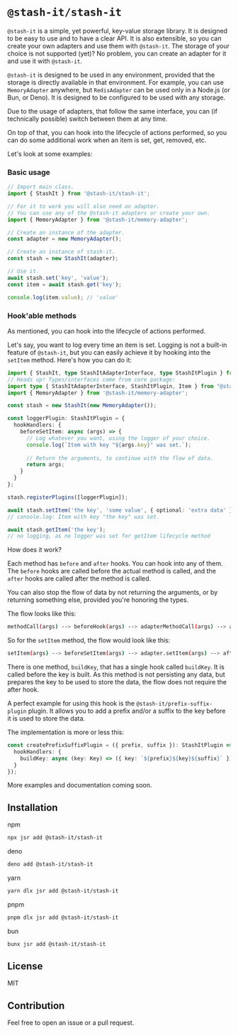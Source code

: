 # `@stash-it/stash-it`

`@stash-it` is a simple, yet powerful, key-value storage library. It is designed to be easy to use and to have a clear API. It is also extensible, so you can create your own adapters and use them with `@stash-it`. The storage of your choice is not supported (yet)? No problem, you can create an adapter for it and use it with `@stash-it`.

`@stash-it` is designed to be used in any environment, provided that the storage is directly available in that environment. For example, you can use `MemoryAdapter` anywhere, but `RedisAdapter` can be used only in a Node.js (or Bun, or Deno).
It is designed to be configured to be used with any storage.

Due to the usage of adapters, that follow the same interface, you can (if technically possible) switch between them at any time.

On top of that, you can hook into the lifecycle of actions performed, so you can do some additional work when an item is set, get, removed, etc.

Let's look at some examples:

### Basic usage

```typescript
// Import main class.
import { StashIt } from '@stash-it/stash-it';

// For it to work you will also need an adapter.
// You can use any of the @stash-it adapters or create your own.
import { MemoryAdapter } from '@stash-it/memory-adapter';

// Create an instance of the adapter.
const adapter = new MemoryAdapter();

// Create an instance of stash-it.
const stash = new StashIt(adapter);

// Use it.
await stash.set('key', 'value');
const item = await stash.get('key');

console.log(item.value); // 'value'
```

### Hook'able methods

As mentioned, you can hook into the lifecycle of actions performed.

Let's say, you want to log every time an item is set. Logging is not a built-in feature of `@stash-it`, but you can easily achieve it by hooking into the `setItem` method.
Here's how you can do it:

```typescript
import { StashIt, type StashItAdapterInterface, type StashItPlugin } from '@stash-it/stash-it';
// Heads up! Types/interfaces come from core package: 
import type { StashItAdapterInterface, StashItPlugin, Item } from "@stash-it/core";
import { MemoryAdapter } from '@stash-it/memory-adapter';

const stash = new StashIt(new MemoryAdapter());

const loggerPlugin: StashItPlugin = {
  hookHandlers: {
    beforeSetItem: async (args) => {
      // Log whatever you want, using the logger of your choice.
      console.log(`Item with key "${args.key}" was set.`);
      
      // Return the arguments, to continue with the flow of data.
      return args;
    }
  }
};

stash.registerPlugins([loggerPlugin]);

await stash.setItem('the key', 'some value', { optional: 'extra data' });
// console.log: Item with key "the key" was set.

await stash.getItem('the key');
// no logging, as no logger was set for getItem lifecycle method
```

How does it work?

Each method has `before` and `after` hooks. You can hook into any of them.
The `before` hooks are called before the actual method is called, and the `after` hooks are called after the method is called.

You can also stop the flow of data by not returning the arguments, or by returning something else, provided you're honoring the types.

The flow looks like this:

```sh
methodCall(args) --> beforeHook(args) --> adapterMethodCall(args) --> afterHook(args) --> data returned
```

So for the `setItem` method, the flow would look like this:

```sh
setItem(args) --> beforeSetItem(args) --> adapter.setItem(args) --> afterSetItem(args) --> setItem return data
```

There is one method, `buildKey`, that has a single hook called `buildKey`. It is called before the key is built. As this method is not persisting any data, but prepares the key to be used to store the data, the flow does not require the after hook.

A perfect example for using this hook is the `@stash-it/prefix-suffix-plugin` plugin. It allows you to add a prefix and/or a suffix to the key before it is used to store the data.

The implementation is more or less this:

```typescript
const createPrefixSuffixPlugin = ({ prefix, suffix }): StashItPlugin => ({
  hookHandlers: {
    buildKey: async (key: Key) => ({ key: `${prefix}${key}${suffix}` })
  }
});
```

More examples and documentation coming soon.

## Installation

npm
```bash
npx jsr add @stash-it/stash-it
```

deno
```bash
deno add @stash-it/stash-it
```

yarn
```bash
yarn dlx jsr add @stash-it/stash-it
```

pnpm
```bash
pnpm dlx jsr add @stash-it/stash-it
```

bun
```bash
bunx jsr add @stash-it/stash-it
```

## License

MIT

## Contribution

Feel free to open an issue or a pull request.
